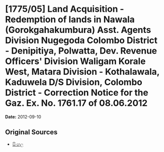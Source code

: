 # [1775/05] Land Acquisition - Redemption of lands in Nawala (Gorokgahakumbura) Asst. Agents Division Nugegoda Colombo District - Denipitiya, Polwatta, Dev. Revenue Officers' Division Waligam Korale West, Matara Division - Kothalawala, Kaduwela D/S Division, Colombo District - Correction Notice for the Gaz. Ex. No. 1761.17 of 08.06.2012

**Date:** 2012-09-10

## Original Sources

- [සිංහල](https://documents.gov.lk/view/extra-gazettes/2012/9/1775-05_S.pdf)
